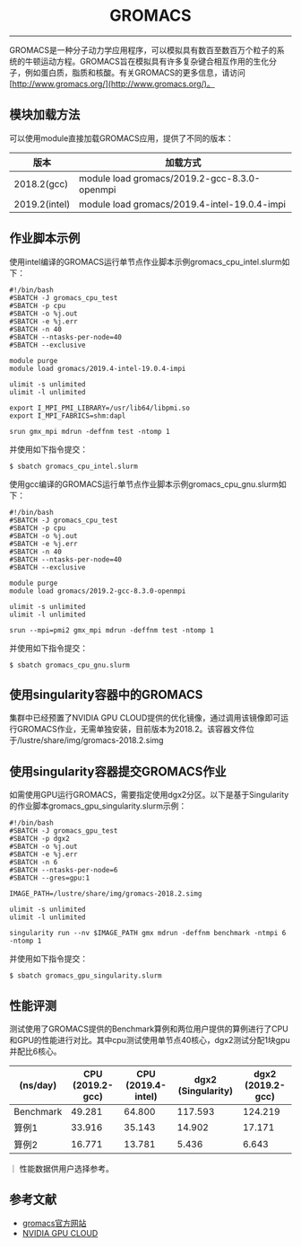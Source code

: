 # <center>GROMACS</center>

---------

GROMACS是一种分子动力学应用程序，可以模拟具有数百至数百万个粒子的系统的牛顿运动方程。GROMACS旨在模拟具有许多复杂键合相互作用的生化分子，例如蛋白质，脂质和核酸。有关GROMACS的更多信息，请访问[http://www.gromacs.org/](http://www.gromacs.org/)。

## 模块加载方法

可以使用module直接加载GROMACS应用，提供了不同的版本：

| 版本 | 加载方式 |
| ---- | ------ |
| 2018.2(gcc)   | module load gromacs/2019.2-gcc-8.3.0-openmpi |
| 2019.2(intel) | module load gromacs/2019.4-intel-19.0.4-impi |

## 作业脚本示例

使用intel编译的GROMACS运行单节点作业脚本示例gromacs_cpu_intel.slurm如下：

```
#!/bin/bash
#SBATCH -J gromacs_cpu_test
#SBATCH -p cpu
#SBATCH -o %j.out
#SBATCH -e %j.err
#SBATCH -n 40
#SBATCH --ntasks-per-node=40
#SBATCH --exclusive

module purge
module load gromacs/2019.4-intel-19.0.4-impi

ulimit -s unlimited
ulimit -l unlimited

export I_MPI_PMI_LIBRARY=/usr/lib64/libpmi.so
export I_MPI_FABRICS=shm:dapl

srun gmx_mpi mdrun -deffnm test -ntomp 1
```

并使用如下指令提交：

```
$ sbatch gromacs_cpu_intel.slurm
```

使用gcc编译的GROMACS运行单节点作业脚本示例gromacs_cpu_gnu.slurm如下：

```
#!/bin/bash
#SBATCH -J gromacs_cpu_test
#SBATCH -p cpu
#SBATCH -o %j.out
#SBATCH -e %j.err
#SBATCH -n 40
#SBATCH --ntasks-per-node=40
#SBATCH --exclusive

module purge
module load gromacs/2019.2-gcc-8.3.0-openmpi

ulimit -s unlimited
ulimit -l unlimited

srun --mpi=pmi2 gmx_mpi mdrun -deffnm test -ntomp 1
```

并使用如下指令提交：

```
$ sbatch gromacs_cpu_gnu.slurm
```


## 使用singularity容器中的GROMACS

集群中已经预置了NVIDIA GPU CLOUD提供的优化镜像，通过调用该镜像即可运行GROMACS作业，无需单独安装，目前版本为2018.2。该容器文件位于/lustre/share/img/gromacs-2018.2.simg

## 使用singularity容器提交GROMACS作业

如需使用GPU运行GROMACS，需要指定使用dgx2分区。以下是基于Singularity的作业脚本gromacs_gpu_singularity.slurm示例：

```
#!/bin/bash
#SBATCH -J gromacs_gpu_test
#SBATCH -p dgx2
#SBATCH -o %j.out
#SBATCH -e %j.err
#SBATCH -n 6
#SBATCH --ntasks-per-node=6
#SBATCH --gres=gpu:1

IMAGE_PATH=/lustre/share/img/gromacs-2018.2.simg

ulimit -s unlimited
ulimit -l unlimited

singularity run --nv $IMAGE_PATH gmx mdrun -deffnm benchmark -ntmpi 6 -ntomp 1
```

并使用如下指令提交：

```
$ sbatch gromacs_gpu_singularity.slurm
```

## 性能评测

测试使用了GROMACS提供的Benchmark算例和两位用户提供的算例进行了CPU和GPU的性能进行对比。其中cpu测试使用单节点40核心，dgx2测试分配1块gpu并配比6核心。

| (ns/day) | CPU (2019.2-gcc) | CPU (2019.4-intel) | dgx2 (Singularity) | dgx2 (2019.2-gcc) |
| ---- | ------ | ------ | ------ | ------ |
| Benchmark | 49.281 | 64.800 | 117.593 | 124.219 |
| 算例1      | 33.916 | 35.143 |  14.902 |  17.171 |
| 算例2      | 16.771 | 13.781 |   5.436 |   6.643 |

｜ 性能数据供用户选择参考。

## 参考文献

* [gromacs官方网站](http://www.gromacs.org/)
* [NVIDIA GPU CLOUD](ngc.nvidia.com)